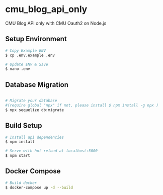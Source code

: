 # cmu_blog_api_only

CMU Blog API only with CMU Oauth2 on Node.js

## Setup Environment

```bash
# Copy Example ENV
$ cp .env.example .env

# Update ENV & Save
$ nano .env
```

## Database Migration

```bash

# Migrate your database
#(require global "npx" if not, please install $ npm install -g npx )
$ npx sequelize db:migrate
```

## Build Setup

```bash
# Install api dependencies
$ npm install

# Serve with hot reload at localhost:5000
$ npm start
```

## Docker Compose

```bash
# Build docker
$ docker-compose up -d --build
```

